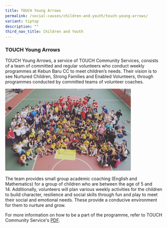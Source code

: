 ```yaml
---
title: TOUCH Young Arrows
permalink: /social-causes/children-and-youth/touch-young-arrows/
variant: tiptap
description: ""
third_nav_title: Children and Youth
---
```

<h3><strong>TOUCH Young Arrows</strong></h3><p>TOUCH Young Arrows, a service of TOUCH Community Services, consists of a team of committed and regular volunteers who conduct weekly programmes at Kebun Baru CC to meet children’s needs.&nbsp;Their vision is to see Nurtured Children, Strong Families and Enabled Volunteers, through programmes conducted by committed teams of volunteer coaches.</p><p></p><div class="isomer-image-wrapper"><img style="width: 80%;" height="auto" width="100%" alt="" src="/images/TOUCH_Young_Arrows.png"></div><p>The team provides small group academic coaching (English and Mathematics) for a group of children who are between the age of 5 and 14.&nbsp;Additionally, volunteers will plan various weekly activities for the children to build character, resilience and social skills through fun and play to meet their social and emotional needs. These provide a conducive environment for them to nurture and grow.</p><p>For more information on how to be a part of the programme, refer to TOUCH Community Service's <a href="/files/TOUCH_Young_Arrows_Information.pdf" rel="noopener noreferrer nofollow" target="_blank">PDF</a>. <br></p>